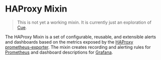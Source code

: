 # HAProxy Mixin

> This is not yet a working mixin. It is currently just an exploration of [Cue](https://cuelang.org).

The HAProxy Mixin is a set of configurable, reusable, and extensible alerts and dashboards based on the metrics exposed by the [HAProxy prometheus-exporter](https://github.com/haproxy/haproxy/tree/master/contrib/prometheus-exporter).
The mixin creates recording and alerting rules for [Prometheus](https://prometheus.io) and dashboard descriptions for [Grafana](https://grafana.com/).

